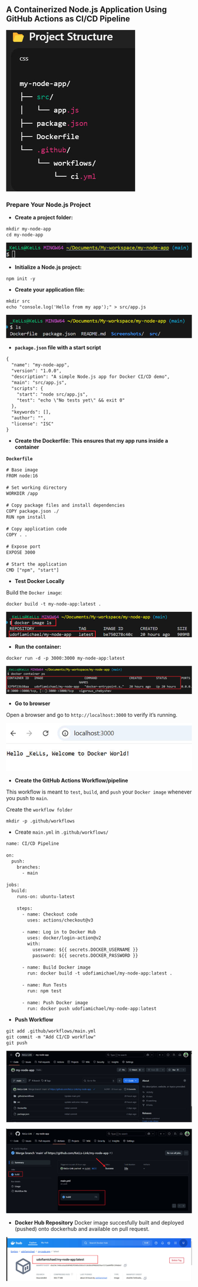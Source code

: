 
## **A Containerized Node.js Application Using GitHub Actions as CI/CD Pipeline**

![image](./Screenshots/projectstructure.jpg)

### **Prepare Your Node.js Project**
- **Create a project folder:**
```
mkdir my-node-app
cd my-node-app
```
![image](./Screenshots/projectfolder.jpg)

- **Initialize a Node.js project:**

```
npm init -y
```
- **Create your application file:**
```
mkdir src
echo "console.log('Hello from my app');" > src/app.js
```
![image](./Screenshots/projectstructures.jpg)

- **`package.json` file with a start script**
```
{
  "name": "my-node-app",
  "version": "1.0.0",
  "description": "A simple Node.js app for Docker CI/CD demo",
  "main": "src/app.js",
  "scripts": {
    "start": "node src/app.js",
    "test": "echo \"No tests yet\" && exit 0"
  },
  "keywords": [],
  "author": "",
  "license": "ISC"
}
```

- **Create the Dockerfile: This ensures that my app runs inside a container**

**`Dockerfile`**
```
# Base image
FROM node:16

# Set working directory
WORKDIR /app

# Copy package files and install dependencies
COPY package.json ./
RUN npm install

# Copy application code
COPY . .

# Expose port
EXPOSE 3000

# Start the application
CMD ["npm", "start"]
```
- **Test Docker Locally**

Build the `Docker image`:
```
docker build -t my-node-app:latest .
```
![image](./Screenshots/dockerimage.jpg)

- **Run the container:**
```
docker run -d -p 3000:3000 my-node-app:latest
```
![screenshot](./Screenshots/dockercontainer.jpg)

- **Go to browser**

Open a browser and go to `http://localhost:3000` to verify it’s running.

![image](./Screenshots/localhost.jpg)

- **Create the GitHub Actions Workflow/pipeline**

This workflow is meant to `test`, `build`, and `push` your `Docker image` whenever you push to `main`.

Create the `workflow folder`
```
mkdir -p .github/workflows
```
- Create `main.yml` in `.github/workflows/`
```
name: CI/CD Pipeline

on:
  push:
    branches:
      - main

jobs:
  build:
    runs-on: ubuntu-latest

    steps:
      - name: Checkout code
        uses: actions/checkout@v3

      - name: Log in to Docker Hub
        uses: docker/login-action@v2
        with:
          username: ${{ secrets.DOCKER_USERNAME }}
          password: ${{ secrets.DOCKER_PASSWORD }}

      - name: Build Docker image
        run: docker build -t udofiamichael/my-node-app:latest .

      - name: Run Tests
        run: npm test

      - name: Push Docker image
        run: docker push udofiamichael/my-node-app:latest

```

- **Push Workflow**

```
git add .github/workflows/main.yml
git commit -m "Add CI/CD workflow"
git push
```
![screenshot](./Screenshots/github.jpg)

![image](./Screenshots/build.jpg)

- **Docker Hub Repository**
Docker image succesfully built and deployed (pushed) onto dockerhub and available on pull request.

![image](./Screenshots/dockerhub.jpg)
